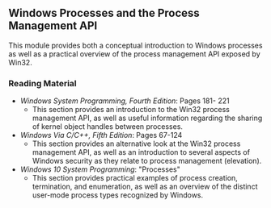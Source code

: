 ## Windows Processes and the Process Management API

This module provides both a conceptual introduction to Windows processes as well as a practical overview of the process management API exposed by Win32.

### Reading Material

- _Windows System Programming, Fourth Edition_: Pages 181- 221
    - This section provides an introduction to the Win32 process management API, as well as useful information regarding the sharing of kernel object handles between processes.
- _Windows Via C/C++, Fifth Edition_: Pages 67-124
    - This section provides an alternative look at the Win32 process management API, as well as an introduction to several aspects of Windows security as they relate to process management (elevation).
- _Windows 10 System Programming_: "Processes"
    - This section provides practical examples of process creation, termination, and enumeration, as well as an overview of the distinct user-mode process types recognized by Windows.
